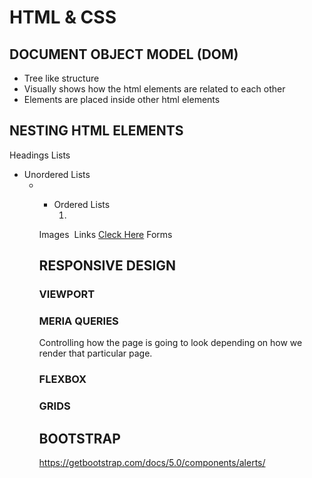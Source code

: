 
# HTML & CSS

## DOCUMENT OBJECT MODEL (DOM)

- Tree like structure
- Visually shows how the html elements are related to each other
- Elements are placed inside other html elements


## NESTING HTML ELEMENTS
Headings
Lists
-  Unordered Lists
    <ul> <li> </li> <ul>
- Ordered Lists
    <ol> <li> </li> <ol>
Images
    <img src="" alt="" width=""/>
Links
    <a href="https://google.com">Cleck Here</a>
Forms

## RESPONSIVE DESIGN

### VIEWPORT

<meta name="viewport" content="width=device-width, initial-scale=1.0">

### MERIA QUERIES

Controlling how the page is going to look depending on how we render that particular page.

### FLEXBOX

### GRIDS


## BOOTSTRAP

https://getbootstrap.com/docs/5.0/components/alerts/